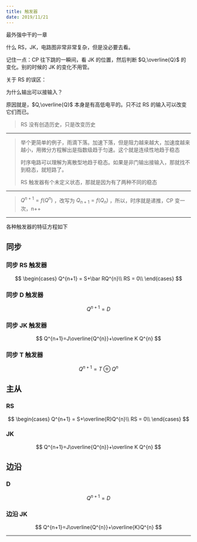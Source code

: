 ```yaml
---
title: 触发器
date: 2019/11/21
---
```


最外强中干的一章

什么 RS，JK，电路图非常非常复杂，但是没必要去看。

记住一点：CP 往下跳的一瞬间，看 JK 的位置，然后判断 $Q,\overline{Q}$ 的变化。别的时候的 JK 的变化不用管。

关于 RS 的误区：

为什么输出可以接输入？

原因就是，$Q,\overline{Q}$ 本身是有高低电平的。只不过 RS 的输入可以改变它们而已。

> RS 没有创造历史，只是改变历史

---

> 举个更简单的例子，雨滴下落。加速下落，但是阻力越来越大，加速度越来越小，用微分方程解出是指数级趋于匀速。这个就是连续性地趋于稳态
> 
>时序电路可以理解为离散型地趋于稳态。如果是非门输出接输入，那就找不到稳态，就短路了。
>
>RS 触发器有个未定义状态，那就是因为有了两种不同的稳态

---

> $Q^{n+1}=f(Q^{n})$ ，改写为 $Q_{n+1}=f(Q_{n})$ ，所以，时序就是递推，CP 变一次，n++

---

各种触发器的特征方程如下

## 同步

### 同步 RS 触发器

$$
\begin{cases}
    Q^{n+1} = S+\bar RQ^{n}\\
    RS = 0\\
\end{cases}
$$

### 同步 D 触发器

$$
Q^{n+1}=D
$$

### 同步 JK 触发器

$$
Q^{n+1}=J\overline{Q^{n}}+\overline K Q^{n}
$$

### 同步 T 触发器

$$
Q^{n+1}=T\oplus Q^{n}
$$

## 主从

### RS

$$
\begin{cases}
    Q^{n+1} = S+\overline{R}Q^{n}\\
    RS = 0\\
\end{cases}
$$

### JK

$$
Q^{n+1}=J\overline{Q^{n}}+\overline K Q^{n}
$$

## 边沿

### D

$$
Q^{n+1}=D
$$

### 边沿 JK

$$
Q^{n+1}=J\overline{Q^{n}}+\overline{K}Q^{n}
$$

---

